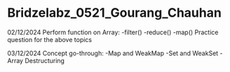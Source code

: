 # Bridzelabz_0521_Gourang_Chauhan
02/12/2024
Perform function on Array:
-filter()
-reduce()
-map()
Practice question for the above topics

03/12/2024
Concept go-through:
-Map and WeakMap
-Set and WeakSet
-Array Destructuring

